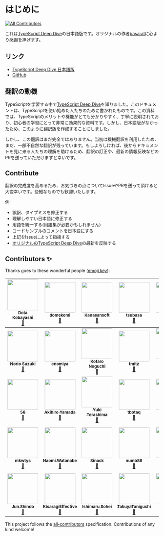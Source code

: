 # はじめに
<!-- ALL-CONTRIBUTORS-BADGE:START - Do not remove or modify this section -->
[![All Contributors](https://img.shields.io/badge/all_contributors-29-orange.svg?style=flat-square)](#contributors-)
<!-- ALL-CONTRIBUTORS-BADGE:END -->

これは[TypeScript Deep Dive](https://basarat.gitbooks.io/typescript/)の日本語版です。オリジナルの作者[basarat](https://github.com/basarat)に心より感謝を捧げます。

## リンク

* [TypeScript Deep Dive 日本語版](https://typescript-jp.gitbook.io/deep-dive/getting-started)
* [GitHub](https://github.com/yohamta/typescript-book-jp/)

## 翻訳の動機

TypeScriptを学習する中で[TypeScript Deep Dive](https://github.com/basarat/typescript-book/)を知りました。このドキュメントは、TypeScriptを使い始めた人たちのために書かれたものです。この資料では、TypeScriptのメリットや機能がとても分かりやすく、丁寧に説明されており、初心者の学習にとって非常に効果的な資料です。しかし、日本語版がなかったため、このように翻訳版を作成することにしました。

しかし、この翻訳はまだ完全ではありません。当初は機械翻訳を利用したため、まだ、一部不自然な翻訳が残っています。もしよろしければ、後からドキュメントを見に来る人たちの理解を助けるため、翻訳の訂正や、最新の情報反映などのPRを送っていただけますと幸いです。

## Contribute

翻訳の完成度を高めるため、お気づきの点についてIssueやPRを送って頂けると大変幸いです。些細なものでも歓迎いたします。

例:

* 誤訳、タイプミスを修正する
* 理解しやすい日本語に修正する
* 用語を統一する\(用語集が必要かもしれません\)
* コードサンプルのコメントを日本語にする
* 上記をIssueによって指摘する
* [オリジナルのTypeScript Deep Dive](https://github.com/basarat/typescript-book/)の最新を反映する


## Contributors ✨

Thanks goes to these wonderful people ([emoji key](https://allcontributors.org/docs/en/emoji-key)):

<!-- ALL-CONTRIBUTORS-LIST:START - Do not remove or modify this section -->
<!-- prettier-ignore -->
| [<img src="https://avatars3.githubusercontent.com/u/1092564?v=4" width="100px;"/><br /><sub><b>Dota Kobayashi</b></sub>](https://github.com/DotaKobayashi)<br />[📖](https://github.com/yohamta/typescript-book-jp/commits?author=DotaKobayashi "Documentation") | [<img src="https://avatars2.githubusercontent.com/u/40785264?v=4" width="100px;"/><br /><sub><b>domekomi</b></sub>](https://github.com/domekomi)<br />[📖](https://github.com/yohamta/typescript-book-jp/commits?author=domekomi "Documentation") | [<img src="https://avatars1.githubusercontent.com/u/44207?v=4" width="100px;"/><br /><sub><b>Kanasansoft</b></sub>](http://www.kanasansoft.com/)<br />[📖](https://github.com/yohamta/typescript-book-jp/commits?author=Kanasansoft "Documentation") | [<img src="https://avatars0.githubusercontent.com/u/1013588?v=4" width="100px;"/><br /><sub><b>tsubasa</b></sub>](https://github.com/tsubasa)<br />[📖](https://github.com/yohamta/typescript-book-jp/commits?author=tsubasa "Documentation") | [<img src="https://avatars1.githubusercontent.com/u/3702151?v=4" width="100px;"/><br /><sub><b>kazuau</b></sub>](https://github.com/kazuau)<br />[📖](https://github.com/yohamta/typescript-book-jp/commits?author=kazuau "Documentation") | [<img src="https://avatars1.githubusercontent.com/u/27814360?v=4" width="100px;"/><br /><sub><b>szk0u</b></sub>](https://github.com/szk0u)<br />[📖](https://github.com/yohamta/typescript-book-jp/commits?author=szk0u "Documentation") | [<img src="https://avatars2.githubusercontent.com/u/2884499?v=4" width="100px;"/><br /><sub><b>Naoto Ikuno</b></sub>](https://pandanoir.net)<br />[📖](https://github.com/yohamta/typescript-book-jp/commits?author=pandanoir "Documentation") |
| :---: | :---: | :---: | :---: | :---: | :---: | :---: |
| [<img src="https://avatars2.githubusercontent.com/u/10488?v=4" width="100px;"/><br /><sub><b>Norio Suzuki</b></sub>](http://suzuki.tdiary.net/)<br />[📖](https://github.com/yohamta/typescript-book-jp/commits?author=suzuki "Documentation") | [<img src="https://avatars2.githubusercontent.com/u/332808?v=4" width="100px;"/><br /><sub><b>cnomiya</b></sub>](https://github.com/cnomiya)<br />[📖](https://github.com/yohamta/typescript-book-jp/commits?author=cnomiya "Documentation") | [<img src="https://avatars2.githubusercontent.com/u/1446527?v=4" width="100px;"/><br /><sub><b>Kotaro Noguchi</b></sub>](http://enk.hatenablog.com/archive/category/%E3%82%BD%E3%83%95%E3%83%88%E3%82%A6%E3%82%A7%E3%82%A2)<br />[📖](https://github.com/yohamta/typescript-book-jp/commits?author=ko-noguchi "Documentation") | [<img src="https://avatars3.githubusercontent.com/u/28998?v=4" width="100px;"/><br /><sub><b>tmitz</b></sub>](http://mononofu.hatenablog.com/)<br />[📖](https://github.com/yohamta/typescript-book-jp/commits?author=tmitz "Documentation") | [<img src="https://avatars0.githubusercontent.com/u/1425259?v=4" width="100px;"/><br /><sub><b>TAKAHASHI Shuuji</b></sub>](https://shuuji3.xyz)<br />[📖](https://github.com/yohamta/typescript-book-jp/commits?author=shuuji3 "Documentation") | [<img src="https://avatars0.githubusercontent.com/u/35870680?v=4" width="100px;"/><br /><sub><b>Gyo Tamura</b></sub>](https://gitlab.com/gyo)<br />[📖](https://github.com/yohamta/typescript-book-jp/commits?author=t-gyo "Documentation") | [<img src="https://avatars3.githubusercontent.com/u/24648398?v=4" width="100px;"/><br /><sub><b>Shinya Yamaguchi</b></sub>](https://haskell.e-bigmoon.com/)<br />[📖](https://github.com/yohamta/typescript-book-jp/commits?author=waddlaw "Documentation") |
| [<img src="https://avatars0.githubusercontent.com/u/33596117?v=4" width="100px;"/><br /><sub><b>56</b></sub>](https://github.com/kg0r0)<br />[📖](https://github.com/yohamta/typescript-book-jp/commits?author=kg0r0 "Documentation") | [<img src="https://avatars0.githubusercontent.com/u/35517210?v=4" width="100px;"/><br /><sub><b>Akihiro Yamada</b></sub>](https://github.com/akihiro117)<br />[📖](https://github.com/yohamta/typescript-book-jp/commits?author=akihiro117 "Documentation") | [<img src="https://avatars0.githubusercontent.com/u/13657589?v=4" width="100px;"/><br /><sub><b>Yuki Terashima</b></sub>](https://y-temp4.com)<br />[📖](https://github.com/yohamta/typescript-book-jp/commits?author=y-temp4 "Documentation") | [<img src="https://avatars1.githubusercontent.com/u/140096?v=4" width="100px;"/><br /><sub><b>tbotaq</b></sub>](https://github.com/tbotaq)<br />[📖](https://github.com/yohamta/typescript-book-jp/commits?author=tbotaq "Documentation") | [<img src="https://avatars2.githubusercontent.com/u/20086673?v=4" width="100px;"/><br /><sub><b>Munieru</b></sub>](https://munieru.jp)<br />[📖](https://github.com/yohamta/typescript-book-jp/commits?author=munierujp "Documentation") | [<img src="https://avatars2.githubusercontent.com/u/36184621?v=4" width="100px;"/><br /><sub><b>Kaito Sugimoto</b></sub>](https://about.hellorusk.net)<br />[📖](https://github.com/yohamta/typescript-book-jp/commits?author=7ma7X "Documentation") | [<img src="https://avatars0.githubusercontent.com/u/86085?v=4" width="100px;"/><br /><sub><b>Yoshihide Jimbo</b></sub>](https://github.com/jmblog)<br />[📖](https://github.com/yohamta/typescript-book-jp/commits?author=jmblog "Documentation") |
| [<img src="https://avatars1.githubusercontent.com/u/5453675?v=4" width="100px;"/><br /><sub><b>mkwtys</b></sub>](https://twitter.com/mkwtys)<br />[📖](https://github.com/yohamta/typescript-book-jp/commits?author=mkwtys "Documentation") | [<img src="https://avatars0.githubusercontent.com/u/4202537?v=4" width="100px;"/><br /><sub><b>Naomi Watanabe</b></sub>](https://www.napoleon-na.com)<br />[📖](https://github.com/yohamta/typescript-book-jp/commits?author=napoleon-na "Documentation") | [<img src="https://avatars3.githubusercontent.com/u/1048112?v=4" width="100px;"/><br /><sub><b>Sinack</b></sub>](http://sinack.com)<br />[📖](https://github.com/yohamta/typescript-book-jp/commits?author=sinack "Documentation") | [<img src="https://avatars1.githubusercontent.com/u/16703337?v=4" width="100px;"/><br /><sub><b>numb86</b></sub>](https://numb86.net/)<br />[📖](https://github.com/yohamta/typescript-book-jp/commits?author=numb86 "Documentation") | [<img src="https://avatars1.githubusercontent.com/u/2564871?v=4" width="100px;"/><br /><sub><b>シュール</b></sub>](https://nagoya-benkyokai.com)<br />[📖](https://github.com/yohamta/typescript-book-jp/commits?author=shule517 "Documentation") | [<img src="https://avatars2.githubusercontent.com/u/315198?v=4" width="100px;"/><br /><sub><b>NISHIO Hirokazu</b></sub>](http://www.nhiro.org/)<br />[📖](https://github.com/yohamta/typescript-book-jp/commits?author=nishio "Documentation") | [<img src="https://avatars1.githubusercontent.com/u/3500?v=4" width="100px;"/><br /><sub><b>Yuichi Tateno (secon)</b></sub>](http://about.me/hotchpotch)<br />[📖](https://github.com/yohamta/typescript-book-jp/commits?author=hotchpotch "Documentation") |
| [<img src="https://avatars1.githubusercontent.com/u/46585162?v=4" width="100px;"/><br /><sub><b>Jun Shindo</b></sub>](https://github.com/jay-es)<br />[📖](https://github.com/yohamta/typescript-book-jp/commits?author=jay-es "Documentation") | [<img src="https://avatars1.githubusercontent.com/u/48310258?v=4" width="100px;"/><br /><sub><b>KisaragiEffective</b></sub>](http://kisaragieffective.github.io)<br />[📖](https://github.com/yohamta/typescript-book-jp/commits?author=KisaragiEffective "Documentation") | [<img src="https://avatars1.githubusercontent.com/u/5865618?v=4" width="100px;"/><br /><sub><b>Ishimaru Sohei</b></sub>](https://github.com/roborovskii-info)<br />[📖](https://github.com/yohamta/typescript-book-jp/commits?author=roborovskii-info "Documentation") | [<img src="https://avatars0.githubusercontent.com/u/29139356?v=4" width="100px;"/><br /><sub><b>TakuyaTaniguchi</b></sub>](https://twitter.com/Buttaoth)<br />[📖](https://github.com/yohamta/typescript-book-jp/commits?author=TakuyaTaniguchi "Documentation") | [<img src="https://avatars2.githubusercontent.com/u/26898313?v=4" width="100px;"/><br /><sub><b>Takayyz</b></sub>](https://github.com/Takayyz)<br />[📖](https://github.com/yohamta/typescript-book-jp/commits?author=Takayyz "Documentation") | [<img src="https://avatars1.githubusercontent.com/u/11797443?v=4" width="100px;"/><br /><sub><b>Tomo Yanagi</b></sub>](https://github.com/isdh)<br />[📖](https://github.com/yohamta/typescript-book-jp/commits?author=isdh "Documentation") |
<!-- ALL-CONTRIBUTORS-LIST:END -->

This project follows the [all-contributors](https://github.com/all-contributors/all-contributors) specification. Contributions of any kind welcome!

